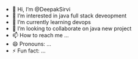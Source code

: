 - 👋 Hi, I’m @DeepakSirvi
- 👀 I’m interested in java full stack deveopment
- 🌱 I’m currently learning devops
- 💞️ I’m looking to collaborate on java new project
- 📫 How to reach me ...
- 😄 Pronouns: ...
- ⚡ Fun fact: ...

<!---
DeepakSirvi/DeepakSirvi is a ✨ special ✨ repository because its `README.md` (this file) appears on your GitHub profile.
You can click the Preview link to take a look at your changes.
--->
